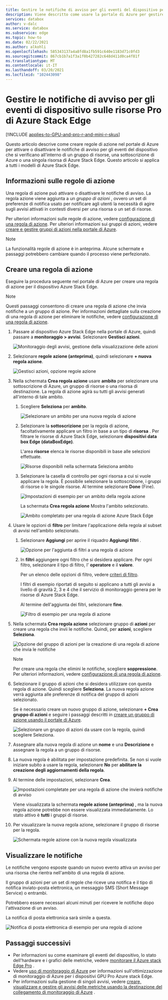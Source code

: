 ```yaml
---
title: Gestire le notifiche di avviso per gli eventi del dispositivo per le risorse Pro di Azure Stack Edge | Microsoft Docs
description: Viene descritto come usare la portale di Azure per gestire gli avvisi per gli eventi del dispositivo nelle risorse di Azure Stack Edge Pro.
services: databox
author: v-dalc
ms.service: databox
ms.subservice: edge
ms.topic: how-to
ms.date: 02/22/2021
ms.author: alkohli
ms.openlocfilehash: 585343137a4a8fd8a1fb591c640e1183d71c0fd3
ms.sourcegitcommit: 867cb1b7a1f3a1f0b427282c648d411d0ca4f81f
ms.translationtype: MT
ms.contentlocale: it-IT
ms.lasthandoff: 03/20/2021
ms.locfileid: "102443098"
---
```

# <a name="manage-device-event-alert-notifications-on-azure-stack-edge-pro-resources"></a>Gestire le notifiche di avviso per gli eventi di dispositivo sulle risorse Pro di Azure Stack Edge

[!INCLUDE [applies-to-GPU-and-pro-r-and-mini-r-skus](../../includes/azure-stack-edge-applies-to-gpu-pro-r-mini-r-sku.md)]

Questo articolo descrive come creare regole di azione nel portale di Azure per attivare o disattivare le notifiche di avviso per gli eventi del dispositivo che si verificano all'interno di un gruppo di risorse, una sottoscrizione di Azure o una singola risorsa di Azure Stack Edge. Questo articolo si applica a tutti i modelli di Azure Stack Edge.  

## <a name="about-action-rules"></a>Informazioni sulle regole di azione

Una regola di azione può attivare o disattivare le notifiche di avviso. La regola azione viene aggiunta a un *gruppo di azioni* , ovvero un set di preferenze di notifica usato per notificare agli utenti la necessità di agire sugli avvisi attivati in contesti diversi per una risorsa o un set di risorse.

Per ulteriori informazioni sulle regole di azione, vedere [configurazione di una regola di azione](../azure-monitor/alerts/alerts-action-rules.md?tabs=portal#configuring-an-action-rule). Per ulteriori informazioni sui gruppi di azioni, vedere [creare e gestire gruppi di azioni nella portale di Azure](../azure-monitor/alerts/action-groups.md).

> [!NOTE]
> La funzionalità regole di azione è in anteprima. Alcune schermate e passaggi potrebbero cambiare quando il processo viene perfezionato.


## <a name="create-an-action-rule"></a>Creare una regola di azione

Eseguire la procedura seguente nel portale di Azure per creare una regola di azione per il dispositivo Azure Stack Edge.

> [!NOTE]
> Questi passaggi consentono di creare una regola di azione che invia notifiche a un gruppo di azione. Per informazioni dettagliate sulla creazione di una regola di azione per eliminare le notifiche, vedere [configurazione di una regola di azione](../azure-monitor/alerts/alerts-action-rules.md?tabs=portal#configuring-an-action-rule).

1. Passare al dispositivo Azure Stack Edge nella portale di Azure, quindi passare a **monitoraggio > avvisi**. Selezionare **Gestisci azioni**.

   ![Monitoraggio degli avvisi, gestione della visualizzazione delle azioni](media/azure-stack-edge-gpu-manage-device-event-alert-notifications/action-rules-open-view-01.png)

2. Selezionare **regole azione (anteprima)**, quindi selezionare **+ nuova regola azione**.

   ![Gestisci azioni, opzione regole azione](media/azure-stack-edge-gpu-manage-device-event-alert-notifications/action-rules-open-view-02.png)

3. Nella schermata **Crea regola azione** usare **ambito** per selezionare una sottoscrizione di Azure, un gruppo di risorse o una risorsa di destinazione. La regola di azione agirà su tutti gli avvisi generati all'interno di tale ambito.

   1. Scegliere **Seleziona** per **ambito**.

      ![Selezionare un ambito per una nuova regola di azione](media/azure-stack-edge-gpu-manage-device-event-alert-notifications/new-action-rule-scope-01.png)

   2. Selezionare la **sottoscrizione** per la regola di azione, facoltativamente applicare un filtro in base a un tipo di **risorsa** . Per filtrare le risorse di Azure Stack Edge, selezionare **dispositivi data box Edge (dataBoxEdge)**.

      L'area **risorse** elenca le risorse disponibili in base alle selezioni effettuate.
  
      ![Risorse disponibili nella schermata Seleziona ambito](media/azure-stack-edge-gpu-manage-device-event-alert-notifications/new-action-rule-scope-02.png)

   3. Selezionare la casella di controllo per ogni risorsa a cui si vuole applicare la regola. È possibile selezionare la sottoscrizione, i gruppi di risorse o le singole risorse. Al termine selezionare **Done** (Fine).

      ![Impostazioni di esempio per un ambito della regola azione](media/azure-stack-edge-gpu-manage-device-event-alert-notifications/new-action-rule-scope-03.png)

      La schermata **Crea regola azione** Mostra l'ambito selezionato.

      ![Ambito completato per una regola di azione Azure Stack Edge](media/azure-stack-edge-gpu-manage-device-event-alert-notifications/new-action-rule-scope-04.png)

4. Usare le opzioni di **filtro** per limitare l'applicazione della regola al subset di avvisi nell'ambito selezionato.

   1. Selezionare **Aggiungi** per aprire il riquadro **Aggiungi filtri** .

      ![Opzione per l'aggiunta di filtri a una regola di azione](media/azure-stack-edge-gpu-manage-device-event-alert-notifications/new-action-rule-filter-01.png)

   2. In **filtri** aggiungere ogni filtro che si desidera applicare. Per ogni filtro, selezionare il tipo di filtro, l' **operatore** e il **valore**.
   
      Per un elenco delle opzioni di filtro, vedere [criteri di filtro](../azure-monitor/alerts/alerts-action-rules.md?tabs=portal#filter-criteria).

      I filtri di esempio riportati di seguito si applicano a tutti gli avvisi a livello di gravità 2, 3 e 4 che il servizio di monitoraggio genera per le risorse di Azure Stack Edge.

      Al termine dell'aggiunta dei filtri, selezionare **fine**.
   
      ![Filtro di esempio per una regola di azione](media/azure-stack-edge-gpu-manage-device-event-alert-notifications/new-action-rule-filter-02.png)

5. Nella schermata **Crea regola azione** selezionare gruppo di **azioni** per creare una regola che invii le notifiche. Quindi, per **azioni**, scegliere **Seleziona**.

   ![Opzione del gruppo di azioni per la creazione di una regola di azione che invia le notifiche](media/azure-stack-edge-gpu-manage-device-event-alert-notifications/new-action-rule-action-group-01.png)

   > [!NOTE]
   > Per creare una regola che elimini le notifiche, scegliere **soppressione**. Per ulteriori informazioni, vedere [configurazione di una regola di azione](../azure-monitor/alerts/alerts-action-rules.md?tabs=portal#configuring-an-action-rule).

6. Selezionare il gruppo di azioni che si desidera utilizzare con questa regola di azione. Quindi scegliere **Seleziona**. La nuova regola azione verrà aggiunta alle preferenze di notifica del gruppo di azioni selezionato.

   Se è necessario creare un nuovo gruppo di azione, selezionare **+ Crea gruppo di azioni** e seguire i passaggi descritti in [creare un gruppo di azione usando il portale di Azure](../azure-monitor/alerts/action-groups.md#create-an-action-group-by-using-the-azure-portal).

   ![Selezionare un gruppo di azioni da usare con la regola, quindi scegliere Seleziona.](media/azure-stack-edge-gpu-manage-device-event-alert-notifications/new-action-rule-action-group-02.png)

7. Assegnare alla nuova regola di azione un **nome** e una **Descrizione** e assegnare la regola a un gruppo di risorse.

9. La nuova regola è abilitata per impostazione predefinita. Se non si vuole iniziare subito a usare la regola, selezionare **No** per **abilitare la creazione degli aggiornamenti della regola**.

10. Al termine delle impostazioni, selezionare **Crea**.

    ![Impostazioni completate per una regola di azione che invierà notifiche di avviso](media/azure-stack-edge-gpu-manage-device-event-alert-notifications/new-action-rule-completed-settings.png)

    Viene visualizzata la schermata **regole azione (anteprima)** , ma la nuova regola azione potrebbe non essere visualizzata immediatamente. Lo stato attivo è **tutti** i gruppi di risorse.

11. Per visualizzare la nuova regola azione, selezionare il gruppo di risorse per la regola.

    ![Schermata regole azione con la nuova regola visualizzata](media/azure-stack-edge-gpu-manage-device-event-alert-notifications/new-action-rule-displayed.png)


## <a name="view-notifications"></a>Visualizzare le notifiche

Le notifiche vengono esposte quando un nuovo evento attiva un avviso per una risorsa che rientra nell'ambito di una regola di azione.

Il gruppo di azioni per un set di regole che riceve una notifica e il tipo di notifica inviato-posta elettronica, un messaggio SMS (Short Message Service) o entrambi.

Potrebbero essere necessari alcuni minuti per ricevere le notifiche dopo l'attivazione di un avviso.

La notifica di posta elettronica sarà simile a questa.

![Notifica di posta elettronica di esempio per una regola di azione](media/azure-stack-edge-gpu-manage-device-event-alert-notifications/sample-action-rule-email-notification.png)


## <a name="next-steps"></a>Passaggi successivi

<!-- - See [Create and manage action groups in the Azure portal](../azure-monitor/alerts/action-groups.md) for guidance on creating a new action group.
- See [Configure an action rule](../azure-monitor/alerts/alerts-action-rules.md?tabs=portal#configuring-an-action-rule) for more info about creating action rules that send or suppress alert notifications. -2 bullets referenced above. Making room for local tasks in "Next Steps." --> 
- Per informazioni su come esaminare gli eventi del dispositivo, lo stato dell'hardware e i grafici delle metriche, vedere [monitorare il Azure stack Edge Pro](azure-stack-edge-monitor.md) . 
- Vedere [uso di monitoraggio di Azure](azure-stack-edge-gpu-enable-azure-monitor.md) per informazioni sull'ottimizzazione di monitoraggio di Azure per i dispositivi GPU Pro Azure stack Edge.
- Per informazioni sulla gestione di singoli avvisi, vedere [creare, visualizzare e gestire gli avvisi delle metriche usando la destinazione del collegamento di monitoraggio di Azure](../azure-monitor/alerts/alerts-metric.md) .